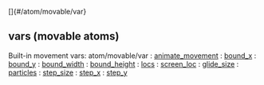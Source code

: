 []{#/atom/movable/var}
## vars (movable atoms)
Built-in movement vars:
atom/movable/var
:   [animate_movement](#/atom/movable/var/animate_movement)
:   [bound_x](#/atom/movable/var/bound_x)
:   [bound_y](#/atom/movable/var/bound_y)
:   [bound_width](#/atom/movable/var/bound_width)
:   [bound_height](#/atom/movable/var/bound_height)
:   [locs](#/atom/movable/var/locs)
:   [screen_loc](#/atom/movable/var/screen_loc)
:   [glide_size](#/atom/movable/var/glide_size)
:   [particles](#/atom/movable/var/particles)
:   [step_size](#/atom/movable/var/step_size)
:   [step_x](#/atom/movable/var/step_x)
:   [step_y](#/atom/movable/var/step_y)